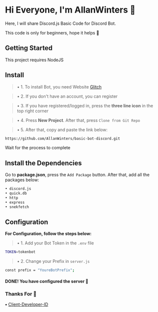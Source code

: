 # Hi Everyone, I'm AllanWinters 👋

Here, I will share Discord.js Basic Code for Discord Bot.<p>
This code is only for beginners, hope it helps 🤗


## Getting Started
This project requires NodeJS

## Install
> • 1. To install Bot, you need Website [Glitch](https://glitch.com/)

> • 2. If you don't have an account, you can register

> • 3. If you have registered/logged in, press the **three line icon** in the top right corner

> • 4. Press **New Project**. After that, press `Clone from Git Repo`

> • 5. After that, copy and paste the link below:

```bash
https://github.com/AllanWinters/basic-bot-discord.git
```

Wait for the process to complete

## Install the Dependencies
Go to **package.json**, press the `Add Package` button. After that, add all the packages below:

```bash
• discord.js
• quick.db
• http
• express
• snekfetch
```

## Configuration
**For Configuration, follow the steps below:**

> • 1. Add your Bot Token in the `.env` file

```bash
TOKEN=tokenbot
```

> • 2. Change your Prefix in `server.js`

```bash
const prefix = "YoureBotPrefix";
```

#### DONE! You have configured the server 🎉

### Thanks For 💖

**•** [Client-Developer-ID](https://github.com/Client-Developer-ID)

